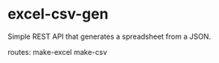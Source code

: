 # excel-csv-gen

Simple REST API that generates a spreadsheet from a JSON.

routes:
  make-excel
  make-csv
